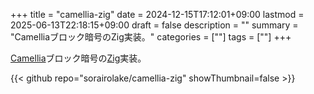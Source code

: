 +++
title = "camellia-zig"
date = 2024-12-15T17:12:01+09:00
lastmod = 2025-06-13T22:18:15+09:00
draft = false
description = ""
summary = "Camelliaブロック暗号のZig実装。"
categories = [""]
tags = [""]
+++

[Camellia](https://info.isl.ntt.co.jp/crypt/camellia/)ブロック暗号の[Zig](https://ziglang.org/)実装。

{{< github repo="sorairolake/camellia-zig" showThumbnail=false >}}
